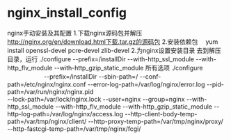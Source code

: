 # nginx_install_config
nginx手动安装及其配置
1.下载nginx源码包并解压
  http://nginx.org/en/download.html下载.tar.gz的源码包
2.安装依赖包
　yum install openssl-devel pcre-devel zlib-devel
2.为nginx设置安装目录
  去到解压目录，运行 ./configure --prefix=/installDir --with-http_ssl_module --with-http_flv_module --with-http_gzip_static_module
  所有选项
  ./configure
　　　　　　--prefix=/installDir
           --sbin-path=/
           --conf-path=/etc/nginx/nginx.conf 
           --error-log-path=/var/log/nginx/error.log 
           --pid-path=/var/run/nginx/nginx.pid  
           --lock-path=/var/lock/nginx.lock 
           --user=nginx 
           --group=nginx 
           --with-http_ssl_module 
           --with-http_flv_module 
           --with-http_gzip_static_module 
           --http-log-path=/var/log/nginx/access.log 
           --http-client-body-temp-path=/var/tmp/nginx/client/ 
           --http-proxy-temp-path=/var/tmp/nginx/proxy/ 
           --http-fastcgi-temp-path=/var/tmp/nginx/fcgi/ 
